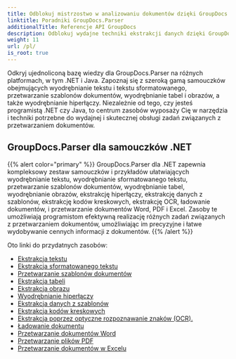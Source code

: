 ```yaml
---
title: Odblokuj mistrzostwo w analizowaniu dokumentów dzięki GroupDocs.Parser
linktitle: Poradniki GroupDocs.Parser
additionalTitle: Referencje API GroupDocs
description: Odblokuj wydajne techniki ekstrakcji danych dzięki GroupDocs.Parser dla .NET i Java. Przeglądaj samouczki dotyczące tekstu, tabeli, wyodrębniania obrazów i nie tylko.
weight: 11
url: /pl/
is_root: true
---
```


Odkryj ujednoliconą bazę wiedzy dla GroupDocs.Parser na różnych platformach, w tym .NET i Java. Zapoznaj się z szeroką gamą samouczków obejmujących wyodrębnianie tekstu i tekstu sformatowanego, przetwarzanie szablonów dokumentów, wyodrębnianie tabel i obrazów, a także wyodrębnianie hiperłączy. Niezależnie od tego, czy jesteś programistą .NET czy Java, to centrum zasobów wyposaży Cię w narzędzia i techniki potrzebne do wydajnej i skutecznej obsługi zadań związanych z przetwarzaniem dokumentów.

## GroupDocs.Parser dla samouczków .NET
{{% alert color="primary" %}}
GroupDocs.Parser dla .NET zapewnia kompleksowy zestaw samouczków i przykładów ułatwiających wyodrębnianie tekstu, wyodrębnianie sformatowanego tekstu, przetwarzanie szablonów dokumentów, wyodrębnianie tabel, wyodrębnianie obrazów, ekstrakcję hiperłączy, ekstrakcję danych z szablonów, ekstrakcję kodów kreskowych, ekstrakcję OCR, ładowanie dokumentów, i przetwarzanie dokumentów Word, PDF i Excel. Zasoby te umożliwiają programistom efektywną realizację różnych zadań związanych z przetwarzaniem dokumentów, umożliwiając im precyzyjne i łatwe wydobywanie cennych informacji z dokumentów.
{{% /alert %}}

Oto linki do przydatnych zasobów:
 
- [Ekstrakcja tekstu](./net/text-extraction/)
- [Ekstrakcja sformatowanego tekstu](./net/formatted-text-extraction/)
- [Przetwarzanie szablonów dokumentów](./net/document-template-processing/)
- [Ekstrakcja tabeli](./net/table-extraction/)
- [Ekstrakcja obrazu](./net/image-extraction/)
- [Wyodrębnianie hiperłączy](./net/hyperlink-extraction/)
- [Ekstrakcja danych z szablonów](./net/data-extraction-from-templates/)
- [Ekstrakcja kodów kreskowych](./net/barcode-extraction/)
- [Ekstrakcja poprzez optyczne rozpoznawanie znaków (OCR).](./net/ocr-extraction/)
- [Ładowanie dokumentu](./net/document-loading/)
- [Przetwarzanie dokumentów Word](./net/word-document-processing/)
- [Przetwarzanie plików PDF](./net/pdf-processing/)
- [Przetwarzanie dokumentów w Excelu](./net/excel-document-processing/)





